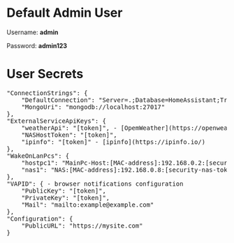 <h1>Default Admin User</h1>
<p>Username: <b>admin</b></p>
<p>Password: <b>admin123</b></p>
<h1>User Secrets</h1>
<pre>
"ConnectionStrings": {
    "DefaultConnection": "Server=.;Database=HomeAssistant;Trusted_Connection=True;MultipleActiveResultSets=true;TrustServerCertificate=True",
    "MongoUri": "mongodb://localhost:27017"
},
"ExternalServiceApiKeys": {
    "weatherApi": "[token]", - [OpemWeather](https://openweathermap.org/)
    "NASHostToken": "[token]",
    "ipinfo": "[token]" - [ipinfo](https://ipinfo.io/)
},
"WakeOnLanPcs": {
    "hostpc1": "MainPc-Host:[MAC-address]:192.168.0.2:[security-token]",
    "nas1": "NAS:[MAC-address]:192.168.0.8:[security-nas-token-TrueNas]"
},
"VAPID": { - browser notifications configuration
    "PublicKey": "[token]",
    "PrivateKey": "[token]",
    "Mail": "mailto:example@example.com"
},
"Configuration": {
    "PublicURL": "https://mysite.com"
}
</pre>
